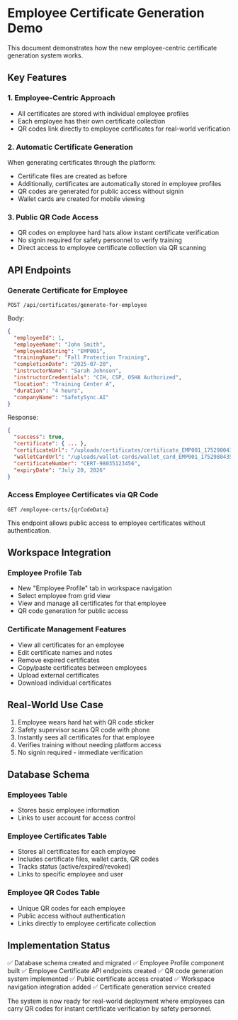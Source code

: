 # Employee Certificate Generation Demo

This document demonstrates how the new employee-centric certificate generation system works.

## Key Features

### 1. Employee-Centric Approach
- All certificates are stored with individual employee profiles
- Each employee has their own certificate collection
- QR codes link directly to employee certificates for real-world verification

### 2. Automatic Certificate Generation
When generating certificates through the platform:
- Certificate files are created as before
- Additionally, certificates are automatically stored in employee profiles
- QR codes are generated for public access without signin
- Wallet cards are created for mobile viewing

### 3. Public QR Code Access
- QR codes on employee hard hats allow instant certificate verification
- No signin required for safety personnel to verify training
- Direct access to employee certificate collection via QR scanning

## API Endpoints

### Generate Certificate for Employee
```
POST /api/certificates/generate-for-employee
```

Body:
```json
{
  "employeeId": 1,
  "employeeName": "John Smith",
  "employeeIdString": "EMP001",
  "trainingName": "Fall Protection Training",
  "completionDate": "2025-07-20",
  "instructorName": "Sarah Johnson",
  "instructorCredentials": "CIH, CSP, OSHA Authorized",
  "location": "Training Center A",
  "duration": "4 hours",
  "companyName": "SafetySync.AI"
}
```

Response:
```json
{
  "success": true,
  "certificate": { ... },
  "certificateUrl": "/uploads/certificates/certificate_EMP001_1752980435123.html",
  "walletCardUrl": "/uploads/wallet-cards/wallet_card_EMP001_1752980435123.html",
  "certificateNumber": "CERT-98035123456",
  "expiryDate": "July 20, 2026"
}
```

### Access Employee Certificates via QR Code
```
GET /employee-certs/{qrCodeData}
```

This endpoint allows public access to employee certificates without authentication.

## Workspace Integration

### Employee Profile Tab
- New "Employee Profile" tab in workspace navigation
- Select employee from grid view
- View and manage all certificates for that employee
- QR code generation for public access

### Certificate Management Features
- View all certificates for an employee
- Edit certificate names and notes
- Remove expired certificates
- Copy/paste certificates between employees
- Upload external certificates
- Download individual certificates

## Real-World Use Case

1. Employee wears hard hat with QR code sticker
2. Safety supervisor scans QR code with phone
3. Instantly sees all certificates for that employee
4. Verifies training without needing platform access
5. No signin required - immediate verification

## Database Schema

### Employees Table
- Stores basic employee information
- Links to user account for access control

### Employee Certificates Table
- Stores all certificates for each employee
- Includes certificate files, wallet cards, QR codes
- Tracks status (active/expired/revoked)
- Links to specific employee and user

### Employee QR Codes Table
- Unique QR codes for each employee
- Public access without authentication
- Links directly to employee certificate collection

## Implementation Status

✅ Database schema created and migrated
✅ Employee Profile component built
✅ Employee Certificate API endpoints created
✅ QR code generation system implemented
✅ Public certificate access created
✅ Workspace navigation integration added
✅ Certificate generation service created

The system is now ready for real-world deployment where employees can carry QR codes for instant certificate verification by safety personnel.